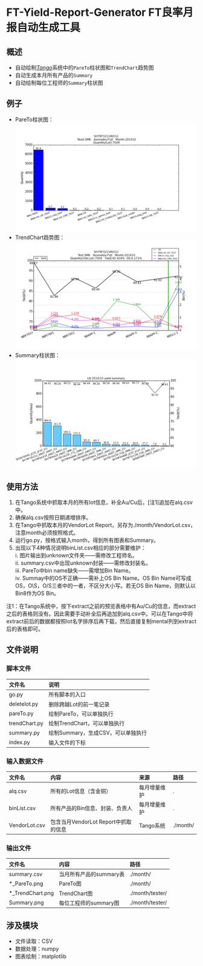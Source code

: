 # FT-Yield-Report-Generator FT良率月报自动生成工具  
## 概述
- 自动绘制[*Tango*](http://tango-yes.com)系统中的`PareTo`柱状图和`TrendChart`趋势图
- 自动生成本月所有产品的`Summary`
- 自动绘制每位工程师的`Summary`柱状图

## 例子
- PareTo柱状图：
![image](https://raw.githubusercontent.com/eric6356/FT-Yield-Report-Generator/master/example/SH79F3211M_FUJI_SMK_CU_201410_PareTo.png)
- TrendChart趋势图：
![image](https://raw.githubusercontent.com/eric6356/FT-Yield-Report-Generator/master/example/SH79F3211M_FUJI_SMK_CU_201410_TrendChart.png)
- Summary柱状图：
![image](https://raw.githubusercontent.com/eric6356/FT-Yield-Report-Generator/master/example/summary.png)


## 使用方法
1.	在Tango系统中抓取本月的所有lot信息，补全Au/Cu后，[注1]追加在alq.csv中。
2.	确保alq.csv按照日期递增排序。
3.	在Tango中抓取本月的VendorLot Report，另存为./month/VendorLot.csv，注意month必须按照格式。
4.	运行go.py，按格式输入month，得到所有图表和Summary。
5.	出现以下4种情况说明binList.csv相应的部分需要维护：  
    i.	图片输出到unknown文件夹——需修改工程师名。  
    ii.	summary.csv中出现unknown封装——需修改封装名。  
    iii.	PareTo中bin name缺失——需增加Bin Name。  
    iv.	Summay中的OS不正确——需补上OS Bin Name。OS Bin Name可写成OS，O\S，O/S三者中的一者，不区分大小写。若无OS Bin Name，则默认以Bin8作为OS Bin。
    
注1：在Tango系统中，按下extract之前的预览表格中有Au/Cu的信息，而extract之后的表格则没有。因此需要手动补全后再追加到alq.csv中。可以在Tango中将extract前后的数据都按照lot名字排序后再下载，然后直接复制mental列到extract后的表格即可。


## 文件说明
### 脚本文件
| 文件名        | 说明                            |
| :------------ |:------------------------------|
| go.py         | 所有脚本的入口                   |
| deletelot.py  | 删除跨越Lot的前一笔记录           |
| pareTo.py     | 绘制PareTo，可以单独执行          |
| trendChart.py | 绘制TrendChart，可以单独执行      |
| summary.py    | 绘制Summary，生成CSV，可以单独执行 |
| index.py      | 输入文件的下标                   |


### 输入数据文件
| 文件名         | 内容                              | 来源        | 路径      |
| :------------ |:----------------------------------|:-----------|:----------|
| alq.csv       | 所有的Lot信息（含金铜）              | 每月增量维护 | .        |
| binList.csv   | 所有产品的Bin信息、封装、负责人       | 每月增量维护 | .        |
| VendorLot.csv | 包含当月VendorLot Report中抓取的信息 | Tango系统   | ./month/ |


### 输出文件
| 文件名            | 内容                  | 路径             |
| :--------------- |:----------------------|:----------------|
| summary.csv      | 当月所有产品的summary表 | ./month/        |
| \*_PareTo.png    | PareTo图              | ./month/        |
| \*_TrendChart.png| TrendChart图          | ./month/tester/ |
| Summary.png      | 每位工程师的summary图   | ./month/tester/ |

## 涉及模块
- 文件读取：CSV
- 数据处理：numpy
- 图表绘制：matplotlib


